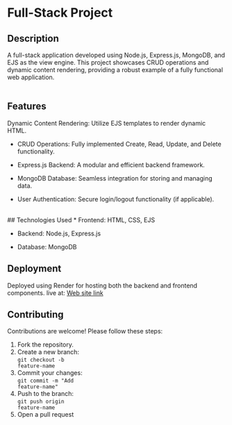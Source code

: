 # Full-Stack Project

## Description

A full-stack application developed using Node.js, Express.js, MongoDB, and EJS as the view engine. This project showcases CRUD operations and dynamic content rendering, providing a robust example of a fully functional web application.
<br> <br>

## Features

Dynamic Content Rendering: Utilize EJS templates to render dynamic HTML.

* CRUD Operations: Fully implemented Create, Read, Update, and Delete functionality.

* Express.js Backend: A modular and efficient backend framework.

* MongoDB Database: Seamless integration for storing and managing data.

* User Authentication: Secure login/logout functionality (if applicable).

<br>
## Technologies Used
* Frontend: HTML, CSS, EJS

* Backend: Node.js, Express.js

* Database: MongoDB

## Deployment
Deployed using Render for hosting both the backend and frontend components.
live at: <a href="https://fullstack-ecommerce-3sc7.onrender.com" target="_main">Web site link</a>

## Contributing
Contributions are welcome! Please follow these steps:
1. Fork the repository.<br/>
2. Create a new branch: <br/>
    <code>git checkout -b feature-name</code><br/>
3. Commit your changes:   <br/>
    <code>git commit -m "Add feature-name"</code><br/>
4. Push to the branch:   <br/>
    <code>git push origin feature-name</code><br/>
5. Open a pull request<br/>

